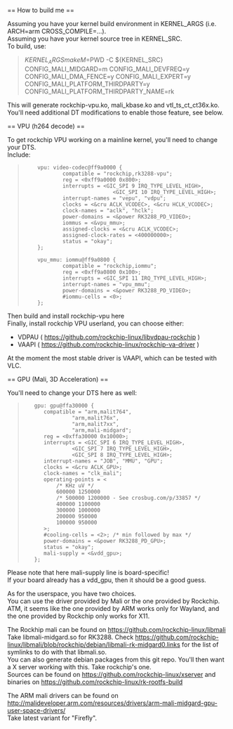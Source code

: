 == How to build me ==

Assuming you have your kernel build environment in KERNEL_ARGS (i.e. ARCH=arm CROSS_COMPILE=...).  
Assuming you have your kernel source tree in KERNEL_SRC.  
To build, use:
> ${KERNEL_ARGS} make M=$PWD -C ${KERNEL_SRC} CONFIG_MALI_MIDGARD=m CONFIG_MALI_DEVFREQ=y CONFIG_MALI_DMA_FENCE=y CONFIG_MALI_EXPERT=y CONFIG_MALI_PLATFORM_THIRDPARTY=y CONFIG_MALI_PLATFORM_THIRDPARTY_NAME=rk

This will generate rockchip-vpu.ko, mali_kbase.ko and vtl_ts_ct_ct36x.ko.  
You'll need additional DT modifications to enable those feature, see below.

== VPU (h264 decode) ==

To get rockchip VPU working on a mainline kernel, you'll need to change your DTS.  
Include:

>         vpu: video-codec@ff9a0000 {
>                 compatible = "rockchip,rk3288-vpu";
>                 reg = <0xff9a0000 0x800>;
>                 interrupts = <GIC_SPI 9 IRQ_TYPE_LEVEL_HIGH>,
>                                 <GIC_SPI 10 IRQ_TYPE_LEVEL_HIGH>;
>                 interrupt-names = "vepu", "vdpu";
>                 clocks = <&cru ACLK_VCODEC>, <&cru HCLK_VCODEC>;
>                 clock-names = "aclk", "hclk";
>                 power-domains = <&power RK3288_PD_VIDEO>;
>                 iommus = <&vpu_mmu>;
>                 assigned-clocks = <&cru ACLK_VCODEC>;
>                 assigned-clock-rates = <400000000>;
>                 status = "okay";
>         };
> 
>         vpu_mmu: iommu@ff9a0800 {
>                 compatible = "rockchip,iommu";
>                 reg = <0xff9a0800 0x100>;
>                 interrupts = <GIC_SPI 11 IRQ_TYPE_LEVEL_HIGH>;
>                 interrupt-names = "vpu_mmu";
>                 power-domains = <&power RK3288_PD_VIDEO>;
>                 #iommu-cells = <0>;
>         };

Then build and install rockchip-vpu here  
Finally, install rockchip VPU userland, you can choose either:
 - VDPAU ( https://github.com/rockchip-linux/libvdpau-rockchip )
 - VAAPI ( https://github.com/rockchip-linux/rockchip-va-driver )

At the moment the most stable driver is VAAPI, which can be tested with VLC.

== GPU (Mali, 3D Acceleration) ==

You'll need to change your DTS here as well:

>        gpu: gpu@ffa30000 {
>        	compatible = "arm,malit764",
>        		     "arm,malit76x",
>        		     "arm,malit7xx",
>        		     "arm,mali-midgard";
>        	reg = <0xffa30000 0x10000>;
>        	interrupts = <GIC_SPI 6 IRQ_TYPE_LEVEL_HIGH>,
>        		     <GIC_SPI 7 IRQ_TYPE_LEVEL_HIGH>,
>        		     <GIC_SPI 8 IRQ_TYPE_LEVEL_HIGH>;
>        	interrupt-names = "JOB", "MMU", "GPU";
>        	clocks = <&cru ACLK_GPU>;
>        	clock-names = "clk_mali";
>        	operating-points = <
>        		/* KHz uV */
>        		600000 1250000
>        		/* 500000 1200000 - See crosbug.com/p/33857 */
>        		400000 1100000
>        		300000 1000000
>        		200000 950000
>        		100000 950000
>        	>;
>        	#cooling-cells = <2>; /* min followed by max */
>        	power-domains = <&power RK3288_PD_GPU>;
>        	status = "okay";
>        	mali-supply = <&vdd_gpu>;
>        };

Please note that here mali-supply line is board-specific!  
If your board already has a vdd_gpu, then it should be a good guess.

As for the userspace, you have two choices.  
You can use the driver provided by Mali or the one provided by Rockchip.  
ATM, it seems like the one provided by ARM works only for Wayland,
and the one provided by Rockchip only works for X11.

The Rockhip mali can be found on https://github.com/rockchip-linux/libmali  
Take libmali-midgard.so for RK3288.
Check https://github.com/rockchip-linux/libmali/blob/rockchip/debian/libmali-rk-midgard0.links
for the list of symlinks to do with that libmali.so.  
You can also generate debian packages from this git repo.
You'll then want a X server working with this. Take rockchip's one.  
Sources can be found on https://github.com/rockchip-linux/xserver
and binaries on https://github.com/rockchip-linux/rk-rootfs-build

The ARM mali drivers can be found on http://malideveloper.arm.com/resources/drivers/arm-mali-midgard-gpu-user-space-drivers/  
Take latest variant for "Firefly".
